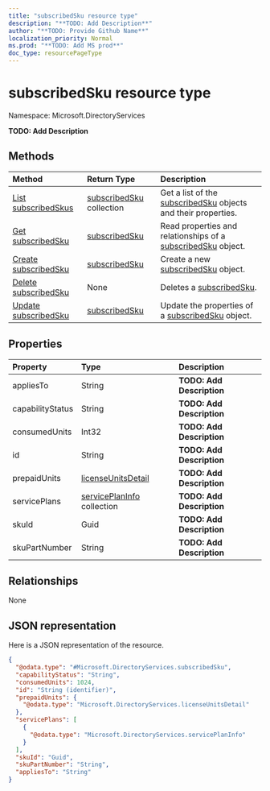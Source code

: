 ```yaml
---
title: "subscribedSku resource type"
description: "**TODO: Add Description**"
author: "**TODO: Provide Github Name**"
localization_priority: Normal
ms.prod: "**TODO: Add MS prod**"
doc_type: resourcePageType
---
```


# subscribedSku resource type


Namespace: Microsoft.DirectoryServices

**TODO: Add Description**

## Methods
|Method|Return Type|Description|
|:---|:---|:---|
|[List subscribedSkus](../api/microsoft.directoryservices-subscribedsku-list.md)|[subscribedSku](../resources/microsoft.directoryservices-subscribedsku.md) collection|Get a list of the [subscribedSku](../resources/subscribedsku.md) objects and their properties.|
|[Get subscribedSku](../api/microsoft.directoryservices-subscribedsku-get.md)|[subscribedSku](../resources/microsoft.directoryservices-subscribedsku.md)|Read properties and relationships of a [subscribedSku](../resources/microsoft.directoryservices-subscribedsku.md) object.|
|[Create subscribedSku](../api/microsoft.directoryservices-subscribedsku-post-subscribedskus.md)|[subscribedSku](../resources/microsoft.directoryservices-subscribedsku.md)|Create a new [subscribedSku](../resources/microsoft.directoryservices-subscribedsku.md) object.|
|[Delete subscribedSku](../api/microsoft.directoryservices-subscribedsku-delete.md)|None|Deletes a [subscribedSku](../resources/microsoft.directoryservices-subscribedsku.md).|
|[Update subscribedSku](../api/microsoft.directoryservices-subscribedsku-update.md)|[subscribedSku](../resources/microsoft.directoryservices-subscribedsku.md)|Update the properties of a [subscribedSku](../resources/microsoft.directoryservices-subscribedsku.md) object.|

## Properties
|Property|Type|Description|
|:---|:---|:---|
|appliesTo|String|**TODO: Add Description**|
|capabilityStatus|String|**TODO: Add Description**|
|consumedUnits|Int32|**TODO: Add Description**|
|id|String|**TODO: Add Description**|
|prepaidUnits|[licenseUnitsDetail](../resources/microsoft.directoryservices-licenseunitsdetail.md)|**TODO: Add Description**|
|servicePlans|[servicePlanInfo](../resources/microsoft.directoryservices-serviceplaninfo.md) collection|**TODO: Add Description**|
|skuId|Guid|**TODO: Add Description**|
|skuPartNumber|String|**TODO: Add Description**|

## Relationships
None

## JSON representation
Here is a JSON representation of the resource.
<!-- {
  "blockType": "resource",
  "keyProperty": "id",
  "@odata.type": "Microsoft.DirectoryServices.subscribedSku",
  "baseType": "",
  "openType": false
}
-->
``` json
{
  "@odata.type": "#Microsoft.DirectoryServices.subscribedSku",
  "capabilityStatus": "String",
  "consumedUnits": 1024,
  "id": "String (identifier)",
  "prepaidUnits": {
    "@odata.type": "Microsoft.DirectoryServices.licenseUnitsDetail"
  },
  "servicePlans": [
    {
      "@odata.type": "Microsoft.DirectoryServices.servicePlanInfo"
    }
  ],
  "skuId": "Guid",
  "skuPartNumber": "String",
  "appliesTo": "String"
}
```

